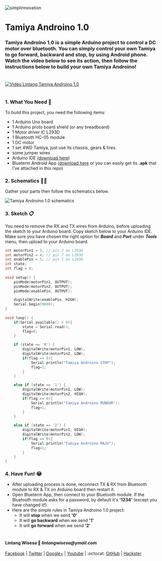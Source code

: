 #

![simplinnovation](https://4.bp.blogspot.com/-f7YxPyqHAzY/WJ6VnkvE0SI/AAAAAAAADTQ/0tDQPTrVrtMAFT-q-1-3ktUQT5Il9FGdQCLcB/s350/simpLINnovation1a.png)

# Tamiya Androino 1.0

### __Tamiya Androino 1.0__ is a simple Arduino project to control a DC motor over bluetooth. You can simply control your own Tamiya to go forward, backward and stop, by using Android phone. Watch the video below to see its action, then follow the instructions below to build your own Tamiya Androino!

#

[![Video Lintang Tamiya Androino 1.0](https://img.youtube.com/vi/NeP0aTYB5qU/0.jpg)](https://www.youtube.com/watch?v=NeP0aTYB5qU)

#

### **1. What You Need** :gift:
To build this project, you need the following items:
- 1 Arduino Uno board
- 1 Arduino proto board shield (or any breadboard)
- 1 Motor driver IC L293D
- 1 Bluetooth HC-05 module
- 1 DC motor
- 1 set 4WD Tamiya, just use its chassis, gears & tires.
- some jumper wires
- Arduino IDE ([download here](https://www.arduino.cc/en/Main/Software))
- Blueterm Android App ([download here](https://play.google.com/store/apps/details?id=es.pymasde.blueterm&hl=en) or you can easily get its __.apk__ that I've attached in this repo)

### **2. Schematics** :wrench::hammer:

Gather your parts then follow the schematics below.

![Tamiya Androino 1.0 schematics](https://4.bp.blogspot.com/-f7YxPyqHAzY/WJ6VnkvE0SI/AAAAAAAADTQ/0tDQPTrVrtMAFT-q-1-3ktUQT5Il9FGdQCLcB/s350/simpLINnovation1a.png)

### **3. Sketch** :clipboard:

You need to remove the RX and TX wires from Arduino, before uploading the sketch to your Arduino board. Copy sketch below to your Arduino IDE. Make sure you have chosen the right option for **_Board_** and **_Port_** under **_Tools_** menu, then upload to your Arduino board.

```c++
int motorPin1 = 3; // pin 2 on L293D
int motorPin2 = 4; // pin 7 on L293D
int enablePin = 5; // pin 1 on L293D
int state;
int flag = 0;
 
void setup() {
    pinMode(motorPin1, OUTPUT);
    pinMode(motorPin2, OUTPUT);
    pinMode(enablePin, OUTPUT);

    digitalWrite(enablePin, HIGH);
    Serial.begin(9600);
}
 
void loop() {
    if(Serial.available() > 0){     
        state = Serial.read();   
        flag=0;
    }   

    if (state == '0') {
        digitalWrite(motorPin1, LOW);
        digitalWrite(motorPin2, LOW);
        if(flag == 0){
            Serial.println("Tamiya Androino STOP");
            flag=1;
        }
    }

    else if (state == '1') {
        digitalWrite(motorPin1, LOW);
        digitalWrite(motorPin2, HIGH);
        if(flag == 0){
            Serial.println("Tamiya Androino MUNDUR");
            flag=1;
        }
    }

    else if (state == '2') {
        digitalWrite(motorPin1, HIGH);
        digitalWrite(motorPin2, LOW);
        if(flag == 0){
            Serial.println("Tamiya Androino MAJU");
            flag=1;
        }
    }
}
```

### **4. Have Fun!** :joy:
- After uploading process is done, reconnect TX & RX from Bluetooth module to RX & TX on Arduino board then restart it.
- Open Blueterm App, then connect to your Bluetooth module. If the Bluetooth module asks for a password, by default it's __'1234'__ (except you have changed it!).
- Here are the simple rules in Tamiya Androino 1.0 project:
  - It will __stop__ when we send __'0'__
  - It will **go backward** when we send __'1'__
  - It will **go forward** when we send __'2'__

#

#### Lintang Wisesa :love_letter: _lintangwisesa@ymail.com_

[Facebook](https://www.facebook.com/lintangbagus) | 
[Twitter](https://twitter.com/Lintang_Wisesa) |
[Google+](https://plus.google.com/u/0/+LintangWisesa1) |
[Youtube](https://www.youtube.com/user/lintangbagus) | 
:octocat: [GitHub](https://github.com/LintangWisesa) |
[Hackster](https://www.hackster.io/lintangwisesa)

